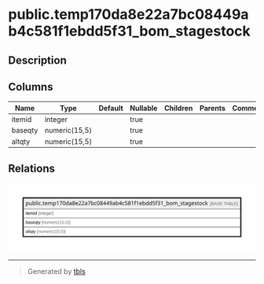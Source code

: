 # public.temp170da8e22a7bc08449ab4c581f1ebdd5f31_bom_stagestock

## Description

## Columns

| Name | Type | Default | Nullable | Children | Parents | Comment |
| ---- | ---- | ------- | -------- | -------- | ------- | ------- |
| itemid | integer |  | true |  |  |  |
| baseqty | numeric(15,5) |  | true |  |  |  |
| altqty | numeric(15,5) |  | true |  |  |  |

## Relations

![er](public.temp170da8e22a7bc08449ab4c581f1ebdd5f31_bom_stagestock.svg)

---

> Generated by [tbls](https://github.com/k1LoW/tbls)
